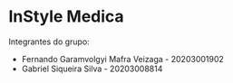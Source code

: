 # InStyle Medica

Integrantes do grupo:

- Fernando Garamvolgyi Mafra Veizaga - 20203001902
- Gabriel Siqueira Silva - 20203008814

